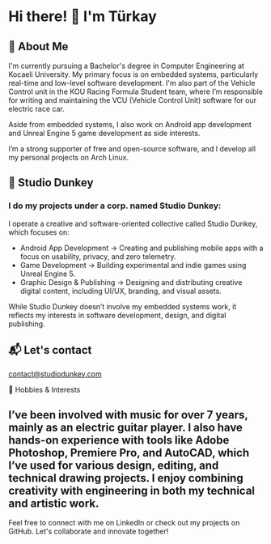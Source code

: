 # Hi there! 👋 I'm Türkay

## 🚀 About Me

I'm currently pursuing a Bachelor's degree in Computer Engineering at Kocaeli University. My primary focus is on embedded systems, particularly real-time and low-level software development. I'm also part of the Vehicle Control unit in the KOU Racing Formula Student team, where I’m responsible for writing and maintaining the VCU (Vehicle Control Unit) software for our electric race car.

Aside from embedded systems, I also work on Android app development and Unreal Engine 5 game development as side interests.

I’m a strong supporter of free and open-source software, and I develop all my personal projects on Arch Linux.

## 💼 Studio Dunkey
### I do my projects under a corp. named Studio Dunkey:
I operate a creative and software-oriented collective called Studio Dunkey, which focuses on:

- Android App Development → Creating and publishing mobile apps with a focus on usability, privacy, and zero telemetry.
- Game Development → Building experimental and indie games using Unreal Engine 5.
- Graphic Design & Publishing → Designing and distributing creative digital content, including UI/UX, branding, and visual assets.

While Studio Dunkey doesn’t involve my embedded systems work, it reflects my interests in software development, design, and digital publishing.

## 📬 Let's contact

[contact@studiodunkey.com](mailto:contact@studiodunkey.com)

🎸 Hobbies & Interests

I’ve been involved with music for over 7 years, mainly as an electric guitar player. I also have hands-on experience with tools like Adobe Photoshop, Premiere Pro, and AutoCAD, which I’ve used for various design, editing, and technical drawing projects. I enjoy combining creativity with engineering in both my technical and artistic work.
---

Feel free to connect with me on LinkedIn or check out my projects on GitHub. Let's collaborate and innovate together!
